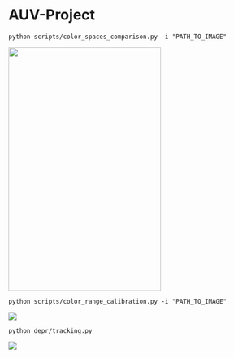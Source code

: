 # AUV-Project

```
python scripts/color_spaces_comparison.py -i "PATH_TO_IMAGE"
```
<img src="https://github.com/trns1997/AUV-Project/blob/master/assets/color_spaces.png" width="300" height="480"/>

```
python scripts/color_range_calibration.py -i "PATH_TO_IMAGE"
```
<img src="https://github.com/trns1997/AUV-Project/blob/master/assets/detect_color.gif"/>

```
python depr/tracking.py
```
<img src="https://github.com/trns1997/AUV-Project/blob/master/assets/optimizing.gif"/>

